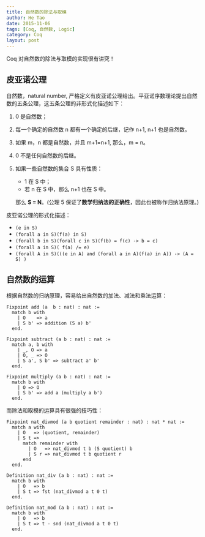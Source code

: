 ```yaml
---
title: 自然数的除法与取模
author: He Tao
date: 2015-11-06
tags: [Coq, 自然数, Logic]
category: Coq
layout: post
---
```


Coq 对自然数的除法与取模的实现很有讲究！

皮亚诺公理
---------

自然数，natural number, 严格定义有皮亚诺公理给出。平亚诺序数理论提出自然数的五条公理，这五条公理的非形式化描述如下：

1. 0 是自然数；
2. 每一个确定的自然数 n 都有一个确定的后继，记作 n+1, n+1 也是自然数。
3. 如果 m，n 都是自然数，并且 m+1=n+1, 那么，m = n。
4. 0 不是任何自然数的后继。
5. 如果一些自然数的集合 S 具有性质：

    + 1 在 S 中；
    + 若 n 在 S 中，那么 n+1 也在 S 中。

    那么 **S = N**。(公理 5 保证了**数学归纳法的正确性**，因此也被称作归纳法原理。)

皮亚诺公理的形式化描述：

+ `(e in S)`
+ `(forall a in S)(f(a) in S)`
+ `(forall b in S)(forall c in S)(f(b) = f(c) -> b = c)`
+ `(forall a in S)( f(a) /= e)`
+ `(forall A in S)(((e in A) and (forall a in A)(f(a) in A)) -> (A = S) )`

自然数的运算
----------

根据自然数的归纳原理，容易给出自然数的加法、减法和乘法运算：

~~~coq
Fixpoint add (a  b : nat) : nat :=
  match b with
    | O    => a
    | S b' => addition (S a) b'
  end.

Fixpoint subtract (a b : nat) : nat :=
  match a, b with
    | _, O => a
    | O, _ => O
    | S a', S b' => subtract a' b'
  end.

Fixpoint multiply (a b : nat) : nat :=
  match b with
    | O => O
    | S b' => add a (multiply a b')
  end.
~~~

而除法和取模的运算具有很强的技巧性：

~~~coq
Fixpoint nat_divmod (a b quotient remainder : nat) : nat * nat :=
  match a with
    | O   => (quotient, remainder)
    | S t =>
      match remainder with
        | O   => nat_divmod t b (S quotient) b
        | S r => nat_divmod t b quotient r
      end
  end.

Definition nat_div (a b : nat) : nat :=
  match b with
    | O   => b
    | S t => fst (nat_divmod a t 0 t)
  end.

Definition nat_mod (a b : nat) : nat :=
  match b with
    | O   => b
    | S t => t - snd (nat_divmod a t 0 t)
  end.
~~~



